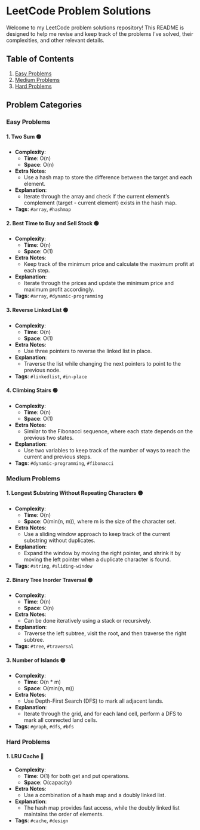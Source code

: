# LeetCode Problem Solutions

Welcome to my LeetCode problem solutions repository! This README is designed to help me revise and keep track of the problems I’ve solved, their complexities, and other relevant details.

## Table of Contents

1. [Easy Problems](#easy-problems)
2. [Medium Problems](#medium-problems)
3. [Hard Problems](#hard-problems)

## Problem Categories

### Easy Problems

#### 1. **Two Sum** 🟢
- **Complexity**: 
  - **Time**: O(n)
  - **Space**: O(n)
- **Extra Notes**: 
  - Use a hash map to store the difference between the target and each element.
- **Explanation**:
  - Iterate through the array and check if the current element’s complement (target - current element) exists in the hash map.
- **Tags**: `#array`, `#hashmap`

#### 2. **Best Time to Buy and Sell Stock** 🟢
- **Complexity**: 
  - **Time**: O(n)
  - **Space**: O(1)
- **Extra Notes**: 
  - Keep track of the minimum price and calculate the maximum profit at each step.
- **Explanation**:
  - Iterate through the prices and update the minimum price and maximum profit accordingly.
- **Tags**: `#array`, `#dynamic-programming`

#### 3. **Reverse Linked List** 🟢
- **Complexity**: 
  - **Time**: O(n)
  - **Space**: O(1)
- **Extra Notes**: 
  - Use three pointers to reverse the linked list in place.
- **Explanation**:
  - Traverse the list while changing the next pointers to point to the previous node.
- **Tags**: `#linkedlist`, `#in-place`

#### 4. **Climbing Stairs** 🟢
- **Complexity**: 
  - **Time**: O(n)
  - **Space**: O(1)
- **Extra Notes**: 
  - Similar to the Fibonacci sequence, where each state depends on the previous two states.
- **Explanation**:
  - Use two variables to keep track of the number of ways to reach the current and previous steps.
- **Tags**: `#dynamic-programming`, `#fibonacci`

### Medium Problems

#### 1. **Longest Substring Without Repeating Characters** 🟡
- **Complexity**: 
  - **Time**: O(n)
  - **Space**: O(min(n, m)), where m is the size of the character set.
- **Extra Notes**: 
  - Use a sliding window approach to keep track of the current substring without duplicates.
- **Explanation**:
  - Expand the window by moving the right pointer, and shrink it by moving the left pointer when a duplicate character is found.
- **Tags**: `#string`, `#sliding-window`

#### 2. **Binary Tree Inorder Traversal** 🟡
- **Complexity**: 
  - **Time**: O(n)
  - **Space**: O(n)
- **Extra Notes**: 
  - Can be done iteratively using a stack or recursively.
- **Explanation**:
  - Traverse the left subtree, visit the root, and then traverse the right subtree.
- **Tags**: `#tree`, `#traversal`

#### 3. **Number of Islands** 🟡
- **Complexity**: 
  - **Time**: O(n * m)
  - **Space**: O(min(n, m))
- **Extra Notes**: 
  - Use Depth-First Search (DFS) to mark all adjacent lands.
- **Explanation**:
  - Iterate through the grid, and for each land cell, perform a DFS to mark all connected land cells.
- **Tags**: `#graph`, `#dfs`, `#bfs`

### Hard Problems

#### 1. **LRU Cache** 🔴
- **Complexity**: 
  - **Time**: O(1) for both get and put operations.
  - **Space**: O(capacity)
- **Extra Notes**: 
  - Use a combination of a hash map and a doubly linked list.
- **Explanation**:
  - The hash map provides fast access, while the doubly linked list maintains the order of elements.
- **Tags**: `#cache`, `#design`
